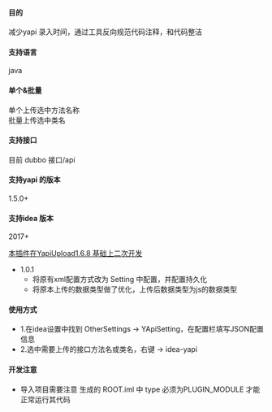 
#### 目的
减少yapi 录入时间，通过工具反向规范代码注释，和代码整洁

#### 支持语言
java

#### 单个&批量

单个上传选中方法名称 <br>
批量上传选中类名 <br>

#### 支持接口
目前 dubbo 接口/api

#### 支持yapi 的版本
1.5.0+

#### 支持idea 版本
2017+

<a href="https://github.com/diwand/YapiIdeaUploadPlugin">本插件在YapiUpload1.6.8 基础上二次开发</a> <br>
- 1.0.1 
   - 将原有xml配置方式改为 Setting 中配置，并配置持久化  <br>
   - 将原本上传的数据类型做了优化，上传后数据类型为js的数据类型  <br>


#### 使用方式
   - 1.在idea设置中找到 OtherSettings -> YApiSetting，在配置栏填写JSON配置信息 <br>
   - 2.选中需要上传的接口方法名或类名，右键 -> idea-yapi  <br>

#### 开发注意
   - 导入项目需要注意 生成的 ROOT.iml 中 type 必须为PLUGIN_MODULE 才能正常运行其代码
